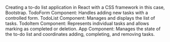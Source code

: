 Creating a to-do list application in React with a CSS framework in this case, Bootstrap. 
TodoForm Component: Handles adding new tasks with a controlled form.
TodoList Component: Manages and displays the list of tasks.
TodoItem Component: Represents individual tasks and allows marking as completed or deletion.
App Component: Manages the state of the to-do list and coordinates adding, completing, and removing tasks.